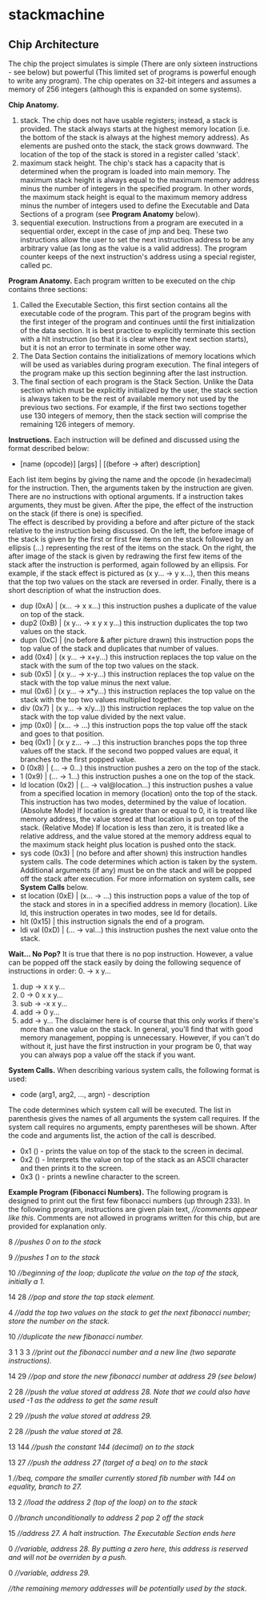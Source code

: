 # stackmachine


Chip Architecture
-----------------

The chip the project simulates is simple (There are only sixteen instructions - see below) but powerful (This limited set of programs is powerful enough to write any program).
The chip operates on 32-bit integers and assumes a memory of 256 integers (although this is expanded on some systems).

<b>Chip Anatomy.</b>
1. stack.  The chip does not have usable registers; instead, a stack is provided.
The stack always starts at the highest memory location (i.e. the bottom of the stack is always at the highest memory address).
As elements are pushed onto the stack, the stack grows downward. 
The location of the top of the stack is stored in a register called 'stack'.
2. maximum stack height.  The chip's stack has a capacity that is determined when the program is loaded into main memory.
The maximum stack height is always equal to the maximum memory address minus the number of integers in the specified program.
In other words, the maximum stack height is equal to the maximum memory address minus the number of integers used to define the Executable and Data Sections of a program (see <b>Program Anatomy</b> below).
3. sequential execution.  Instructions from a program are executed in a sequential order, except in the case of jmp and beq.
These two instructions allow the user to set the next instruction address to be any arbitrary value (as long as the value is a valid address).
The program counter keeps of the next instruction's address using a special register, called pc.

<b>Program Anatomy.</b>
Each program written to be executed on the chip contains three sections:
1. Called the Executable Section, this first section contains all the executable code of the program.
This part of the program begins with the first integer of the program and continues until the first initialization of the data section.
It is best practice to explicitly terminate this section with a hlt instruction (so that it is clear where the next section starts), but it is not an error to terminate in some other way.
2. The Data Section contains the initializations of memory locations which will be used as variables during program execution.
The final integers of the program make up this section beginning after the last instruction.
3. The final section of each program is the Stack Section.
Unlike the Data section which must be explicitly initialized by the user, the stack section is always taken to be the rest of available memory not used by the previous two sections.
For example, if the first two sections together use 130 integers of memory, then the stack section will comprise the remaining 126 integers of memory.

<b>Instructions.</b>
Each instruction will be defined and discussed using the format described below:
- [name (opcode)] [args] | [(before -> after) description]

Each list item begins by giving the name and the opcode (in hexadecimal) for the instruction.
Then, the arguments taken by the instruction are given.
There are no instructions with optional arguments.
If a instruction takes arguments, they must be given.
After the pipe, the effect of the instruction on the stack (if there is one) is specified.  
The effect is described by providing a before and after picture of the stack relative to the instruction being discussed.
On the left, the before image of the stack is given by the first or first few items on the stack followed by an ellipsis (...) representing the rest of the items on the stack.
On the right, the after image of the stack is given by redrawing the first few items of the stack after the instruction is performed, again followed by an ellipsis.
For example, if the stack effect is pictured as (x y... -> y x...), then this means that the top two values on the stack are reversed in order.
Finally, there is a short description of what the instruction does.
* dup (0xA) | (x... -> x x...) this instruction pushes a duplicate of the value on top of the stack.
* dup2 (0xB) | (x y... -> x y x y...) this instruction duplicates the top two values on the stack.
* dupn (0xC) | (no before & after picture drawn) this instruction pops the top value of the stack and duplicates that number of values.
* add (0x4) | (x y... -> x+y...) this instruction replaces the top value on the stack with the sum of the top two values on the stack.
* sub (0x5) | (x y... -> x-y...) this instruction replaces the top value on the stack with the top value minus the next value.
* mul (0x6) | (x y... -> x*y...) this instruction replaces the top value on the stack with the top two values multiplied together.
* div (0x7) | (x y... -> x/y...)) this instruction replaces the top value on the stack with the top value divided by the next value.
* jmp (0x0) | (x... -> ...) this instruction pops the top value off the stack and goes to that position.
* beq (0x1) | (x y z... -> ...) this instruction branches pops the top three values off the stack.
If the second two popped values are equal, it branches to the first popped value.
* 0 (0x8) | (... -> 0...) this instruction pushes a zero on the top of the stack.
* 1 (0x9) | (... -> 1...) this instruction pushes a one on the top of the stack.
* ld location (0x2) | (... -> val&#64;location...) this instruction pushes a value from a specified location in memory (location) onto the top of the stack.
This instruction has two modes, determined by the value of location.
(Absolute Mode) If location is greater than or equal to 0, it is treated like memory address, the value stored at that location is put on top of the stack.
(Relative Mode) If location is less than zero, it is treated like a relative address, and the value stored at the memory address equal to the maximum stack height plus location is pushed onto the stack.
* sys code (0x3) | (no before and after shown) this instruction handles system calls.
The code determines which action is taken by the system.
Additional arguments (if any) must be on the stack and will be popped off the stack after execution.
For more information on system calls, see <b>System Calls</b> below.
* st location (0xE) | (x... -> ...) this instruction pops a value of the top of the stack and stores in in a specified address in memory (location).
Like ld, this instruction operates in two modes, see ld for details.
* hlt (0x15) |  this instruction signals the end of a program.
* ldi val (0xD) | (... -> val...) this instruction pushes the next value onto the stack.

<b>Wait... No Pop?</b>
It is true that there is no pop instruction.
However, a value can be popped off the stack easily by doing the following sequence of instructions in order:
0. -> x y...
1. dup -> x x y...
2. 0 -> 0 x x y...
3. sub -> -x x y...
4. add -> 0 y...
5. add -> y...
The disclaimer here is of course that this only works if there's more than one value on the stack.
In general, you'll find that with good memory management, popping is unnecessary.
However, if you can't do without it, just have the first instruction in your program be 0, that way you can always pop a value off the stack if you want.

<b>System Calls.</b>
When describing various system calls, the following format is used:
* code (arg1, arg2, ..., argn) - description

The code determines which system call will be executed.
The list in parenthesis gives the names of all arguments the system call requires.
If the system call requires no arguments, empty parentheses will be shown.
After the code and arguments list, the action of the call is described.
* 0x1 () - prints the value on top of the stack to the screen in decimal.
* 0x2 () - Interprets the value on top of the stack as an ASCII character and then prints it to the screen.
* 0x3 () - prints a newline character to the screen.

<b>Example Program (Fibonacci Numbers).</b>
The following program is designed to print out the first few fibonacci numbers (up through 233).
In the following program, instructions are given plain text, <i>//comments appear like this</i>.
Comments are not allowed in programs written for this chip, but are provided for explanation only.

8 <i>//pushes 0 on to the stack</i>

9 <i>//pushes 1 on to the stack</i>

10 <i>//beginning of the loop; duplicate the value on the top of the stack, initially a 1.</i> 

14 28 <i>//pop and store the top stack element.</i>

4 <i>//add the top two values on the stack to get the next fibonacci number; store the number on the stack.</i>

10 <i>//duplicate the new fibonacci number.</i>

3 1 3 3 <i>//print out the fibonacci number and a new line (two separate instructions).</i>

14 29 <i>//pop and store the new fibonacci number at address 29 (see below) </i>

2 28 <i>//push the value stored at address 28.  Note that we could also have used -1 as the address to get the same result</i>

2 29 <i>//push the value stored at address 29.</i>

2 28 <i>//push the value stored at 28.</i>

13 144 <i>//push the constant 144 (decimal) on to the stack</i>

13 27 <i>//push the address 27 (target of a beq) on to the stack</i>

1 <i>//beq, compare the smaller currently stored fib number with 144 on equality, branch to 27.</i>

13 2 <i>//load the address 2 (top of the loop) on to the stack</i>

0 <i>//branch unconditionally to address 2 pop 2 off the stack</i>

15 <i>//address 27.  A halt instruction.  The Executable Section ends here</i>

0 <i>//variable, address 28. By putting a zero here, this address is reserved and will not be overriden by a push.</i>

0 <i>//variable, address 29.</i>

<i>//the remaining memory addresses will be potentially used by the stack</i>.
